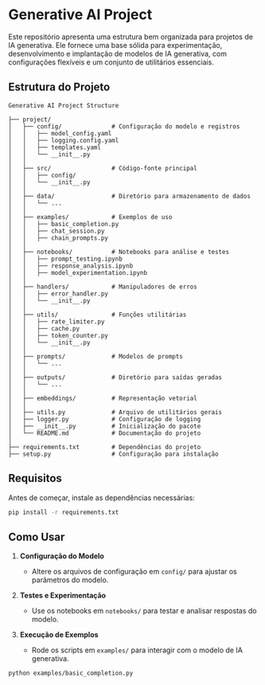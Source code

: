 # Generative AI Project

Este repositório apresenta uma estrutura bem organizada para projetos de IA generativa. Ele fornece uma base sólida para experimentação, desenvolvimento e implantação de modelos de IA generativa, com configurações flexíveis e um conjunto de utilitários essenciais.

## Estrutura do Projeto

```
Generative AI Project Structure

├── project/
│   ├── config/              # Configuração do modelo e registros
│   │   ├── model_config.yaml
│   │   ├── logging.config.yaml
│   │   ├── templates.yaml
│   │   └── __init__.py
│   │
│   ├── src/                 # Código-fonte principal
│   │   ├── config/
│   │   └── __init__.py
│   │
│   ├── data/                # Diretório para armazenamento de dados
│   │   └── ...
│   │
│   ├── examples/            # Exemplos de uso
│   │   ├── basic_completion.py
│   │   ├── chat_session.py
│   │   ├── chain_prompts.py
│   │
│   ├── notebooks/           # Notebooks para análise e testes
│   │   ├── prompt_testing.ipynb
│   │   ├── response_analysis.ipynb
│   │   ├── model_experimentation.ipynb
│   │
│   ├── handlers/            # Manipuladores de erros
│   │   ├── error_handler.py
│   │   └── __init__.py
│   │
│   ├── utils/               # Funções utilitárias
│   │   ├── rate_limiter.py
│   │   ├── cache.py
│   │   ├── token_counter.py
│   │   └── __init__.py
│   │
│   ├── prompts/             # Modelos de prompts
│   │   └── ...
│   │
│   ├── outputs/             # Diretório para saídas geradas
│   │   └── ...
│   │
│   ├── embeddings/          # Representação vetorial
│   │
│   ├── utils.py             # Arquivo de utilitários gerais
│   ├── logger.py            # Configuração de logging
│   ├── __init__.py          # Inicialização do pacote
│   └── README.md            # Documentação do projeto
│
├── requirements.txt         # Dependências do projeto
├── setup.py                 # Configuração para instalação
```

## Requisitos
Antes de começar, instale as dependências necessárias:

```sh
pip install -r requirements.txt
```

## Como Usar

1. **Configuração do Modelo**
   - Altere os arquivos de configuração em `config/` para ajustar os parâmetros do modelo.
   
2. **Testes e Experimentação**
   - Use os notebooks em `notebooks/` para testar e analisar respostas do modelo.
   
3. **Execução de Exemplos**
   - Rode os scripts em `examples/` para interagir com o modelo de IA generativa.

```sh
python examples/basic_completion.py
```

